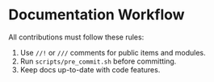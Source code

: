 # Documentation Workflow

All contributions must follow these rules:

1. Use `//!` or `///` comments for public items and modules.
2. Run `scripts/pre_commit.sh` before committing.
3. Keep docs up-to-date with code features.
